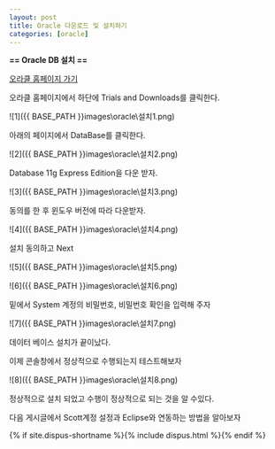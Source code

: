 ```yaml
---
layout: post
title: Oracle 다운로드 및 설치하기
categories: [oracle]
---
```


**== Oracle DB 설치 ==**

<a href="https://www.oracle.com">오라클 홈페이지 가기</a><br>

오라클 홈페이지에서 하단에 Trials and Downloads를 클릭한다.<br>

![1]({{ BASE_PATH }}images\oracle\설치1.png)<br>

아래의 페이지에서 DataBase를 클릭한다.<br>

![2]({{ BASE_PATH }}images\oracle\설치2.png)<br>

Database 11g Express Edition을 다운 받자.<br>

![3]({{ BASE_PATH }}images\oracle\설치3.png)<br>

동의를 한 후 윈도우 버전에 따라 다운받자.<br>

![4]({{ BASE_PATH }}images\oracle\설치4.png)<br>

설치 동의하고 Next<br>

![5]({{ BASE_PATH }}images\oracle\설치5.png)<br>

![6]({{ BASE_PATH }}images\oracle\설치6.png)<br>

 밑에서 System 계정의 비밀번호, 비밀번호 확인을 입력해 주자<br>

![7]({{ BASE_PATH }}images\oracle\설치7.png)<br>

데이터 베이스 설치가 끝이났다.<br>

이제 콘솔창에서 정상적으로 수행되는지 테스트해보자<br>

![8]({{ BASE_PATH }}images\oracle\설치8.png)<br>

정상적으로 설치 되었고 수행이 정상적으로 되는 것을 알 수있다.<br>

다음 게시글에서 Scott계정 설정과 Eclipse와 연동하는 방법을 알아보자<br>

{% if site.dispus-shortname %}{% include dispus.html %}{% endif %}

